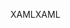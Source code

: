 <span data-ttu-id="415ab-101">XAML</span><span class="sxs-lookup"><span data-stu-id="415ab-101">XAML</span></span>